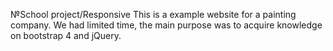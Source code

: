 №School project/Responsive
This is a example website for a painting company. We had limited time, the main purpose was to acquire knowledge on bootstrap 4 and jQuery.